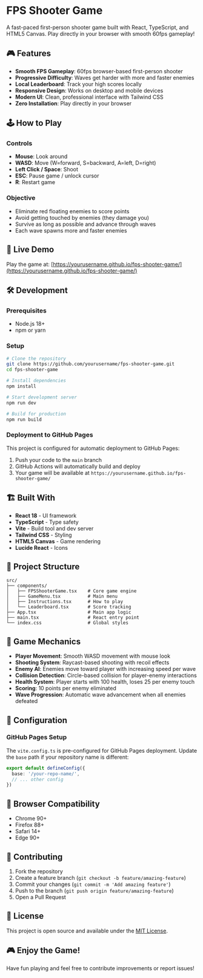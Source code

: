 # FPS Shooter Game

A fast-paced first-person shooter game built with React, TypeScript, and HTML5 Canvas. Play directly in your browser with smooth 60fps gameplay!

## 🎮 Features

- **Smooth FPS Gameplay**: 60fps browser-based first-person shooter
- **Progressive Difficulty**: Waves get harder with more and faster enemies
- **Local Leaderboard**: Track your high scores locally
- **Responsive Design**: Works on desktop and mobile devices
- **Modern UI**: Clean, professional interface with Tailwind CSS
- **Zero Installation**: Play directly in your browser

## 🕹️ How to Play

### Controls
- **Mouse**: Look around
- **WASD**: Move (W=forward, S=backward, A=left, D=right)
- **Left Click / Space**: Shoot
- **ESC**: Pause game / unlock cursor
- **R**: Restart game

### Objective
- Eliminate red floating enemies to score points
- Avoid getting touched by enemies (they damage you)
- Survive as long as possible and advance through waves
- Each wave spawns more and faster enemies

## 🚀 Live Demo

Play the game at: [https://yourusername.github.io/fps-shooter-game/](https://yourusername.github.io/fps-shooter-game/)

## 🛠️ Development

### Prerequisites
- Node.js 18+ 
- npm or yarn

### Setup
```bash
# Clone the repository
git clone https://github.com/yourusername/fps-shooter-game.git
cd fps-shooter-game

# Install dependencies
npm install

# Start development server
npm run dev

# Build for production
npm run build
```

### Deployment to GitHub Pages

This project is configured for automatic deployment to GitHub Pages:

1. Push your code to the `main` branch
2. GitHub Actions will automatically build and deploy
3. Your game will be available at `https://yourusername.github.io/fps-shooter-game/`

## 🏗️ Built With

- **React 18** - UI framework
- **TypeScript** - Type safety
- **Vite** - Build tool and dev server
- **Tailwind CSS** - Styling
- **HTML5 Canvas** - Game rendering
- **Lucide React** - Icons

## 📁 Project Structure

```
src/
├── components/
│   ├── FPSShooterGame.tsx    # Core game engine
│   ├── GameMenu.tsx          # Main menu
│   ├── Instructions.tsx      # How to play
│   └── Leaderboard.tsx       # Score tracking
├── App.tsx                   # Main app logic
├── main.tsx                  # React entry point
└── index.css                 # Global styles
```

## 🎯 Game Mechanics

- **Player Movement**: Smooth WASD movement with mouse look
- **Shooting System**: Raycast-based shooting with recoil effects
- **Enemy AI**: Enemies move toward player with increasing speed per wave
- **Collision Detection**: Circle-based collision for player-enemy interactions
- **Health System**: Player starts with 100 health, loses 25 per enemy touch
- **Scoring**: 10 points per enemy eliminated
- **Wave Progression**: Automatic wave advancement when all enemies defeated

## 🔧 Configuration

### GitHub Pages Setup
The `vite.config.ts` is pre-configured for GitHub Pages deployment. Update the `base` path if your repository name is different:

```typescript
export default defineConfig({
  base: '/your-repo-name/',
  // ... other config
})
```

## 📱 Browser Compatibility

- Chrome 90+
- Firefox 88+
- Safari 14+
- Edge 90+

## 🤝 Contributing

1. Fork the repository
2. Create a feature branch (`git checkout -b feature/amazing-feature`)
3. Commit your changes (`git commit -m 'Add amazing feature'`)
4. Push to the branch (`git push origin feature/amazing-feature`)
5. Open a Pull Request

## 📄 License

This project is open source and available under the [MIT License](LICENSE).

## 🎮 Enjoy the Game!

Have fun playing and feel free to contribute improvements or report issues!